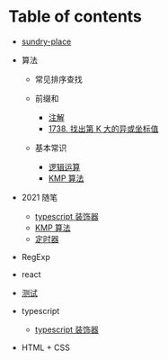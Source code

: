 # Table of contents

-   [sundry-place](README.md)

*   算法

    -   常见排序查找

    -   前缀和

        -   [注解](arithmetic/PrefixSum/note.md)
        -   [1738. 找出第 K 大的异或坐标值](arithmetic/PrefixSum/1738.md)

    -   基本常识

        -   [逻辑运算](arithmetic/base/logical_operation.md)
        -   [KMP 算法](2021/kmp.md)

*   2021 随笔

    -   [typescript 装饰器](2021/decorators.md)
    -   [KMP 算法](2021/kmp.md)
    -   [定时器](2021/Timers.md)

*   RegExp

*   react

*   [测试](react/untitled-1ceshi.md)

*   typescript

    -   [typescript 装饰器](2021/decorators.md)

*   HTML + CSS
